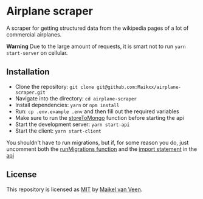 # Airplane scraper

A scraper for getting structured data from the wikipedia pages of a lot of commercial airplanes.

**Warning**
Due to the large amount of requests, it is smart not to run `yarn start-server` on cellular.

## Installation

* Clone the repository: `git clone git@github.com:Maikxx/airplane-scraper.git`
* Navigate into the directory: `cd airplane-scraper`
* Install dependencies: `yarn` or `npm install`
* Run: `cp .env.example .env` and then fill out the required variables
* Make sure to run the [storeToMongo](./api/db/storeToMongo.ts) function before starting the api
* Start the development server: `yarn start-api`
* Start the client: `yarn start-client`

You shouldn't have to run migrations, but if, for some reason you do, just uncomment both the [runMigrations function](./api/index.ts#L24) and the [import statement](./api/index.ts#L13) in the [api](./api/index.ts)

## License

This repository is licensed as [MIT](LICENSE) by [Maikel van Veen](https://github.com/maikxx).